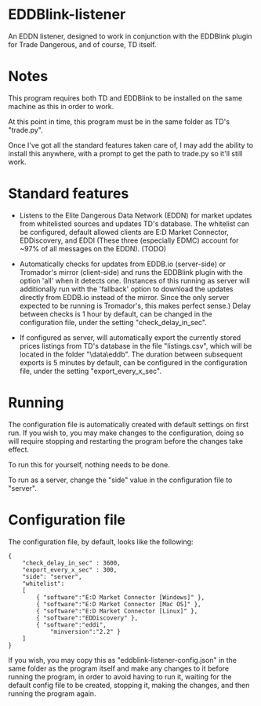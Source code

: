 # EDDBlink-listener
An EDDN listener, designed to work in conjunction with the EDDBlink plugin for Trade Dangerous, and of course, TD itself.

# Notes
This program requires both TD and EDDBlink to be installed on the same machine as this in order to work.

At this point in time, this program must be in the same folder as TD's "trade.py".

Once I've got all the standard features taken care of, I may add the ability to install this anywhere, with a prompt to get the path to trade.py so it'll still work.

# Standard features
- Listens to the Elite Dangerous Data Network (EDDN) for market updates from whitelisted sources and updates TD's database. The whitelist can be configured, default allowed clients are E:D Market Connector, EDDiscovery, and EDDI (These three (especially EDMC)  account for ~97% of all messages on the EDDN). (TODO)

- Automatically checks for updates from EDDB.io (server-side) or Tromador's mirror (client-side) and runs the EDDBlink plugin with the option 'all' when it detects one. (Instances of this running as server will additionally run with the 'fallback' option to download the updates directly from EDDB.io instead of the mirror. Since the only server expected to be running is Tromador's, this makes perfect sense.) Delay between checks is 1 hour by default, can be changed in the configuration file, under the setting "check_delay_in_sec".

- If configured as server, will automatically export the currently stored prices listings from TD's database in the file "listings.csv", which will be located in the folder "<TD install>\data\eddb". The duration between subsequent exports is 5 minutes by default, can be configured in the configuration file, under the setting "export_every_x_sec".

# Running
The configuration file is automatically created with default settings on first run. If you wish to, you may make changes to the configuration, doing so will require stopping and restarting the program before the changes take effect.

To run this for yourself, nothing needs to be done.

To run as a server, change the "side" value in the configuration file to "server".

# Configuration file
The configuration file, by default, looks like the following:

```
{
    "check_delay_in_sec" : 3600,
    "export_every_x_sec" : 300,
    "side": "server",
    "whitelist":
    [
        { "software":"E:D Market Connector [Windows]" },
        { "software":"E:D Market Connector [Mac OS]" },
        { "software":"E:D Market Connector [Linux]" },
        { "software":"EDDiscovery" },
        { "software":"eddi",
            "minversion":"2.2" }
    ]
}
```

If you wish, you may copy this as "eddblink-listener-config.json" in the same folder as the program itself and make any changes to it before running the program, in order to avoid having to run it, waiting for the default config file to be created, stopping it, making the changes, and then running the program again.